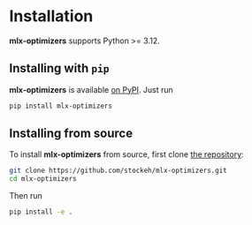 Installation
============

**mlx-optimizers** supports Python >= 3.12.

## Installing with `pip`

**mlx-optimizers** is available [on PyPI](https://pypi.org/project/mlx-optimizers/). Just run

```bash
pip install mlx-optimizers
```

## Installing from source

To install **mlx-optimizers** from source, first clone [the repository](https://github.com/stockeh/mlx-optimizers):

```bash
git clone https://github.com/stockeh/mlx-optimizers.git
cd mlx-optimizers
```

Then run

```bash
pip install -e .
```
